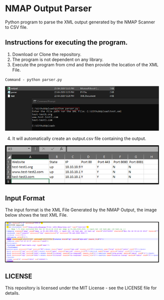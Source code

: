# NMAP Output Parser
Python program to parse the XML output generated by the NMAP Scanner to CSV file.

## Instructions for executing the program.
1. Download or Clone the repository.
2. The program is not dependent on any library.
3. Execute the program from cmd and then provide the location of the XML File.

  `Command - python parser.py`
  
  ![Image of cmd](https://raw.githubusercontent.com/Lakshkhandelwal/NMAP-Output-Parser/master/TestRun/Images/CMD.png)

4. It will automatically create an output.csv file containing the output.

 ![Image of output](https://raw.githubusercontent.com/Lakshkhandelwal/NMAP-Output-Parser/master/TestRun/Images/Output.PNG)

## Input Format
The input format is the XML File Generated by the NMAP Output, the image below shows the test XML File.

![Image of input](https://raw.githubusercontent.com/Lakshkhandelwal/NMAP-Output-Parser/master/TestRun/Images/Input.PNG)


## LICENSE
This repository is licensed under the MIT License - see the LICENSE file for details.
